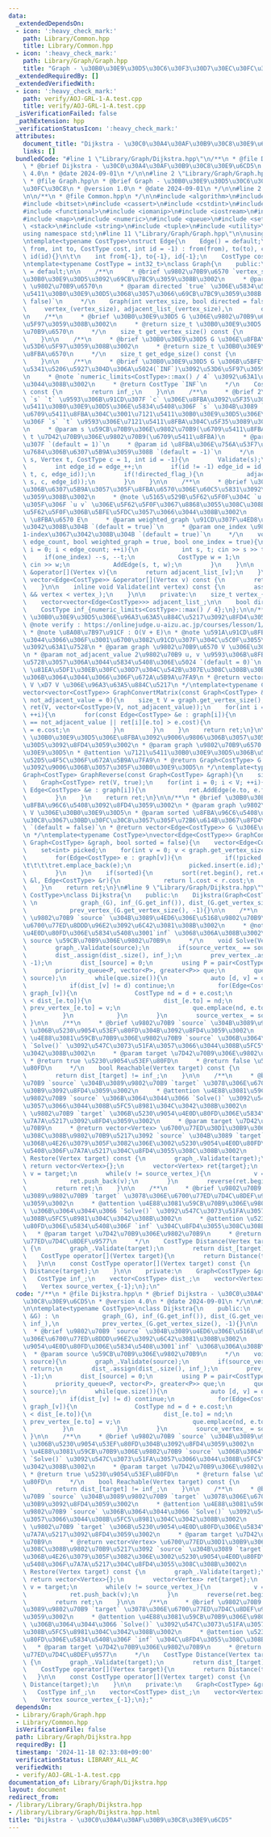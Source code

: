 ```yaml
---
data:
  _extendedDependsOn:
  - icon: ':heavy_check_mark:'
    path: Library/Common.hpp
    title: Library/Common.hpp
  - icon: ':heavy_check_mark:'
    path: Library/Graph/Graph.hpp
    title: "Graph - \u30B0\u30E9\u30D5\u30C6\u30F3\u30D7\u30EC\u30FC\u30C8"
  _extendedRequiredBy: []
  _extendedVerifiedWith:
  - icon: ':heavy_check_mark:'
    path: verify/AOJ-GRL-1-A.test.cpp
    title: verify/AOJ-GRL-1-A.test.cpp
  _isVerificationFailed: false
  _pathExtension: hpp
  _verificationStatusIcon: ':heavy_check_mark:'
  attributes:
    document_title: "Dijkstra - \u30C0\u30A4\u30AF\u30B9\u30C8\u30E9\u6CD5"
    links: []
  bundledCode: "#line 1 \"Library/Graph/Dijkstra.hpp\"\n/**\n * @file Dijkstra.hpp\n\
    \ * @brief Dijkstra - \u30C0\u30A4\u30AF\u30B9\u30C8\u30E9\u6CD5\n * @version\
    \ 4.0\n * @date 2024-09-01\n */\n\n#line 2 \"Library/Graph/Graph.hpp\"\n\n/**\n\
    \ * @file Graph.hpp\n * @brief Graph - \u30B0\u30E9\u30D5\u30C6\u30F3\u30D7\u30EC\
    \u30FC\u30C8\n * @version 1.0\n * @date 2024-09-01\n */\n\n#line 2 \"Library/Common.hpp\"\
    \n\n/**\n * @file Common.hpp\n */\n\n#include <algorithm>\n#include <array>\n\
    #include <bitset>\n#include <cassert>\n#include <cstdint>\n#include <deque>\n\
    #include <functional>\n#include <iomanip>\n#include <iostream>\n#include <limits>\n\
    #include <map>\n#include <numeric>\n#include <queue>\n#include <set>\n#include\
    \ <stack>\n#include <string>\n#include <tuple>\n#include <utility>\n#include <vector>\n\
    using namespace std;\n#line 11 \"Library/Graph/Graph.hpp\"\n\nusing Vertex = int;\n\
    \ntemplate<typename CostType>\nstruct Edge{\n    Edge() = default;\n    Edge(int\
    \ from, int to, CostType cost, int id = -1) : from(from), to(to), cost(cost),\
    \ id(id){}\n\t\n    int from{-1}, to{-1}, id{-1};\n    CostType cost{1};\n};\n\
    \ntemplate<typename CostType = int32_t>\nclass Graph{\n    public:\n    Graph()\
    \ = default;\n\n    /**\n     * @brief \u9802\u70B9\u6570 `vertex_size` \u306E\
    \u30B0\u30E9\u30D5\u3092\u69CB\u7BC9\u3059\u308B\u3002\n     * @param vertex_size\
    \ \u9802\u70B9\u6570\n     * @param directed `true` \u306E\u5834\u5408\u3001\u6709\
    \u5411\u30B0\u30E9\u30D5\u3068\u3057\u3066\u69CB\u7BC9\u3059\u308B `(default =\
    \ false)`\n     */\n    Graph(int vertex_size, bool directed = false) : \n   \
    \     vertex_(vertex_size), adjacent_list_(vertex_size),\n        directed_flag_(directed){}\n\
    \n    /**\n     * @brief \u30B0\u30E9\u30D5 G \u306E\u9802\u70B9\u6570\u3092\u53D6\
    \u5F97\u3059\u308B\u3002\n     * @return size_t \u30B0\u30E9\u30D5 G \u306E\u9802\
    \u70B9\u6570\n     */\n    size_t get_vertex_size() const {\n        return vertex_;\n\
    \    }\n\n    /**\n     * @brief \u30B0\u30E9\u30D5 G \u306E\u8FBA\u6570\u3092\
    \u53D6\u5F97\u3059\u308B\u3002\n     * @return size_t \u30B0\u30E9\u30D5 G \u306E\
    \u8FBA\u6570\n     */\n    size_t get_edge_size() const {\n        return edge_;\n\
    \    }\n\n    /**\n     * @brief \u30B0\u30E9\u30D5 G \u306B\u5BFE\u3059\u308B\
    \u5341\u5206\u5927\u304D\u306A\u5024(`INF`)\u3092\u53D6\u5F97\u3059\u308B\u3002\
    \n     * @note `numeric_limits<CostType>::max() / 4` \u3092\u63A1\u7528\u3057\u3066\
    \u3044\u308B\u3002\n     * @return CostType `INF`\n     */\n    CostType get_inf()\
    \ const {\n        return inf_;\n    }\n\n    /**\n     * @brief 2\u9802\u70B9\
    \ `s` `t` \u9593\u306B\u91CD\u307F `c` \u306E\u8FBA\u3092\u5F35\u308B\u3002\u6709\
    \u5411\u30B0\u30E9\u30D5\u306E\u5834\u5408\u306F `s` \u304B\u3089 `t` \u3078\u306E\
    \u6709\u5411\u8FBA\u304C\u3001\u7121\u5411\u30B0\u30E9\u30D5\u306E\u5834\u5408\
    \u306F `s` `t` \u9593\u306E\u7121\u5411\u8FBA\u304C\u5F35\u3089\u308C\u308B\u3002\
    \n     * @param s \u59CB\u70B9\u306E\u9802\u70B9(\u6709\u5411\u8FBA)\n     * @param\
    \ t \u7D42\u70B9\u306E\u9802\u70B9(\u6709\u5411\u8FBA)\n     * @param c \u91CD\
    \u307F `(default = 1)`\n     * @param id \u8FBA\u306E\u756A\u53F7\u3092\u660E\u793A\
    \u7684\u306B\u6307\u5B9A\u3059\u308B `(default = -1)`\n     */\n    void AddEdge(Vertex\
    \ s, Vertex t, CostType c = 1, int id = -1){\n        Validate(s);\n        Validate(t);\n\
    \        int edge_id = edge_++;\n        if(id != -1) edge_id = id;\n        adjacent_list_[s].push_back(Edge(s,\
    \ t, c, edge_id));\n        if(!directed_flag_){\n            adjacent_list_[t].push_back(Edge(t,\
    \ s, c, edge_id));\n        }\n    }\n\n    /**\n     * @brief \u30B0\u30E9\u30D5\
    \u306B\u6307\u5B9A\u3057\u305F\u8FBA\u6570\u306E\u60C5\u5831\u3092\u5165\u529B\
    \u3059\u308B\u3002\n     * @note \u5165\u529B\u5F62\u5F0F\u304C `u v w` \u307E\
    \u305F\u306F `u v` \u306E\u5F62\u5F0F\u3067\u8868\u3055\u308C\u308B\u5165\u529B\
    \u5F62\u5F0F\u306B\u5BFE\u5FDC\u3057\u3066\u3044\u308B\u3002\n     * @param edge_count\
    \ \u8FBA\u6570 E\n     * @param weighted_graph \u91CD\u307F\u4ED8\u304D\u8FBA\u3067\
    \u3042\u308B\u304B `(default = true)`\n     * @param one_index \u9802\u70B9\u304C\
    1-index\u3067\u3042\u308B\u304B `(default = true)`\n     */\n    void InputGraph(int\
    \ edge_count, bool weighted_graph = true, bool one_index = true){\n        for(int\
    \ i = 0; i < edge_count; ++i){\n            int s, t; cin >> s >> t;\n       \
    \     if(one_index) --s, --t;\n            CostType w = 1;\n            if(weighted_graph)\
    \ cin >> w;\n            AddEdge(s, t, w);\n        }\n    }\n\n    vector<Edge<CostType>>\
    \ &operator[](Vertex v){\n        return adjacent_list_[v];\n    }\n\n    const\
    \ vector<Edge<CostType>> &operator[](Vertex v) const {\n        return adjacent_list_[v];\n\
    \    }\n\n    inline void Validate(int vertex) const {\n        assert(0 <= vertex\
    \ && vertex < vertex_);\n    }\n\n    private:\n    size_t vertex_{0}, edge_{0};\n\
    \    vector<vector<Edge<CostType>>> adjacent_list_;\n\n    bool directed_flag_;\n\
    \    CostType inf_{numeric_limits<CostType>::max() / 4};\n};\n\n/**\n * @brief\
    \ \u30B0\u30E9\u30D5\u306E\u96A3\u63A5\u884C\u5217\u3092\u8FD4\u3059\u3002\n *\
    \ @note verify : https://onlinejudge.u-aizu.ac.jp/courses/lesson/1/ALDS1/11/ALDS1_11_A\n\
    \ * @note \u8A08\u7B97\u91CF : O(V + E)\n * @note \u591A\u91CD\u8FBA\u306B\u3064\
    \u3044\u3066\u306F\u3001\u6700\u3082\u91CD\u307F\u304C\u5C0F\u3055\u3044\u8FBA\
    \u3092\u63A1\u7528\n * @param graph \u9802\u70B9\u6570 V \u306E\u30B0\u30E9\u30D5\
    \n * @param not_adjacent_value 2\u9802\u70B9 u, v \u9593\u306B\u8FBA\u304C\u5B58\
    \u5728\u3057\u306A\u3044\u5834\u5408\u306E\u5024 `(default = 0)`\n * @attention\
    \ \u81EA\u5DF1\u30EB\u30FC\u30D7\u304C\u542B\u307E\u308C\u308B\u30B0\u30E9\u30D5\
    \u306B\u3064\u3044\u3066\u306F\u672A\u5B9A\u7FA9\n * @return vector<vector<CostType>>\
    \ V \xD7 V \u306E\u96A3\u63A5\u884C\u5217\n */\ntemplate<typename CostType>\n\
    vector<vector<CostType>> GraphConvertMatrix(const Graph<CostType> &graph, CostType\
    \ not_adjacent_value = 0){\n    size_t V = graph.get_vertex_size();\n    vector<vector<CostType>>\
    \ ret(V, vector<CostType>(V, not_adjacent_value));\n    for(int i = 0; i < V;\
    \ ++i){\n        for(const Edge<CostType> &e : graph[i]){\n            if(ret[i][e.to]\
    \ == not_adjacent_value || ret[i][e.to] > e.cost){\n                ret[i][e.to]\
    \ = e.cost;\n            }\n        }\n    }\n    return ret;\n}\n\n/**\n * @brief\
    \ \u30B0\u30E9\u30D5\u306E\u8FBA\u3092\u9006\u9806\u306B\u3057\u305F\u30B0\u30E9\
    \u30D5\u3092\u8FD4\u3059\u3002\n * @param graph \u9802\u70B9\u6570 V \u306E\u30B0\
    \u30E9\u30D5\n * @attention \u7121\u5411\u30B0\u30E9\u30D5\u306B\u5BFE\u3059\u308B\
    \u52D5\u4F5C\u306F\u672A\u5B9A\u7FA9\n * @return Graph<CostType> G \u306E\u8FBA\
    \u3092\u9006\u306B\u3057\u305F\u30B0\u30E9\u30D5\n */\ntemplate<typename CostType>\n\
    Graph<CostType> GraphReverse(const Graph<CostType> &graph){\n    size_t V = graph.get_vertex_size();\n\
    \    Graph<CostType> ret(V, true);\n    for(int i = 0; i < V; ++i){\n        for(const\
    \ Edge<CostType> &e : graph[i]){\n            ret.AddEdge(e.to, e.from, e.cost);\n\
    \        }\n    }\n    return ret;\n}\n\n/**\n * @brief \u30B0\u30E9\u30D5\u306E\
    \u8FBA\u96C6\u5408\u3092\u8FD4\u3059\u3002\n * @param graph \u9802\u70B9\u6570\
    \ V \u306E\u30B0\u30E9\u30D5\n * @param sorted \u8FBA\u96C6\u5408\u3092\u30B3\u30B9\
    \u30C8\u3067\u30BD\u30FC\u30C8\u3057\u305F\u72B6\u614B\u3067\u8FD4\u3059\u304B\
    \ `(default = false)`\n * @return vector<Edge<CostType>> G \u306E\u8FBA\u96C6\u5408\
    \n */\ntemplate<typename CostType>\nvector<Edge<CostType>> GraphConvertEdgeSet(const\
    \ Graph<CostType> &graph, bool sorted = false){\n    vector<Edge<CostType>> ret;\n\
    \    set<int> picked;\n    for(int v = 0; v < graph.get_vertex_size(); ++v){\n\
    \        for(Edge<CostType> e : graph[v]){\n            if(!picked.contains(e.id)){\n\
    \t\t\t\tret.emplace_back(e);\n                picked.insert(e.id);\n\t\t\t}\n\
    \        }\n    }\n    if(sorted){\n        sort(ret.begin(), ret.end(), [&](Edge<CostType>\
    \ &l, Edge<CostType> &r){\n            return l.cost < r.cost;\n        });\n\
    \    }\n    return ret;\n}\n#line 9 \"Library/Graph/Dijkstra.hpp\"\n\ntemplate<typename\
    \ CostType>\nclass Dijkstra{\n    public:\n    Dijkstra(Graph<CostType> &G) :\
    \ \n            graph_(G), inf_(G.get_inf()), dist_(G.get_vertex_size(), inf_),\n\
    \            prev_vertex_(G.get_vertex_size(), -1){}\n\n    /**\n     * @brief\
    \ \u9802\u70B9 `source` \u304B\u3089\u4ED6\u306E\u5168\u9802\u70B9\u3078\u306E\
    \u6700\u77ED\u8DDD\u96E2\u3092\u6C42\u3081\u308B\u3002\n     * @note \u5230\u9054\
    \u4E0D\u80FD\u306E\u5834\u5408\u3001`inf` \u3068\u306A\u308B\u3002\n     * @param\
    \ source \u59CB\u70B9\u306E\u9802\u70B9\n     */\n    void Solve(Vertex source){\n\
    \        graph_.Validate(source);\n        if(source_vertex_ == source) return;\n\
    \        dist_.assign(dist_.size(), inf_);\n        prev_vertex_.assign(prev_vertex_.size(),\
    \ -1);\n        dist_[source] = 0;\n        using P = pair<CostType, Vertex>;\n\
    \        priority_queue<P, vector<P>, greater<P>> que;\n        que.emplace(0,\
    \ source);\n        while(que.size()){\n            auto [d, v] = que.top(); que.pop();\n\
    \            if(dist_[v] != d) continue;\n            for(Edge<CostType> &e :\
    \ graph_[v]){\n                CostType nd = d + e.cost;\n                if(nd\
    \ < dist_[e.to]){\n                    dist_[e.to] = nd;\n                   \
    \ prev_vertex_[e.to] = v;\n                    que.emplace(nd, e.to);\n      \
    \          }\n            }\n        }\n        source_vertex_ = source;\n   \
    \ }\n\n    /**\n     * @brief \u9802\u70B9 `source` \u304B\u3089\u9802\u70B9 `target`\
    \ \u306B\u5230\u9054\u53EF\u80FD\u304B\u3092\u8FD4\u3059\u3002\n     * @attention\
    \ \u4E88\u3081\u59CB\u70B9\u306E\u9802\u70B9 `source` \u306B\u3064\u3044\u3066\
    \ `Solve()` \u3092\u547C\u3073\u51FA\u3057\u3066\u3044\u308B\u5FC5\u8981\u304C\
    \u3042\u308B\u3002\n     * @param target \u7D42\u70B9\u306E\u9802\u70B9\n    \
    \ * @return true \u5230\u9054\u53EF\u80FD\n     * @return false \u5230\u9054\u4E0D\
    \u80FD\n     */\n    bool Reachable(Vertex target) const {\n        graph_.Validate(target);\n\
    \        return dist_[target] != inf_;\n    }\n\n    /**\n     * @brief \u9802\
    \u70B9 `source` \u304B\u3089\u9802\u70B9 `target` \u3078\u306E\u6700\u77ED\u30D1\
    \u30B9\u3092\u8FD4\u3059\u3002\n     * @attention \u4E88\u3081\u59CB\u70B9\u306E\
    \u9802\u70B9 `source` \u306B\u3064\u3044\u3066 `Solve()` \u3092\u547C\u3073\u51FA\
    \u3057\u3066\u3044\u308B\u5FC5\u8981\u304C\u3042\u308B\u3002\n     * @attention\
    \ \u9802\u70B9 `target` \u306B\u5230\u9054\u4E0D\u80FD\u306E\u5834\u5408\u3001\
    \u7A7A\u5217\u3092\u8FD4\u3059\u3002\n     * @param target \u7D42\u70B9\u306E\u9802\
    \u70B9\n     * @return vector<Vertex> \u6700\u77ED\u30D1\u30B9\u306B\u542B\u307E\
    \u308C\u308B\u9802\u70B9\u5217\u3092 `source` \u304B\u3089 `target` \u306E\u9806\
    \u306B\u4E26\u3079\u305F\u3082\u306E\u3002\u5230\u9054\u4E0D\u80FD\u306E\u5834\
    \u5408\u306F\u7A7A\u5217\u304C\u8FD4\u3055\u308C\u308B\u3002\n     */\n    vector<Vertex>\
    \ Restore(Vertex target) const {\n        graph_.Validate(target);\n        if(!Reachable(target))\
    \ return vector<Vertex>{};\n        vector<Vertex> ret{target};\n        Vertex\
    \ v = target;\n        while(v != source_vertex_){\n            v = prev_vertex_[v];\n\
    \            ret.push_back(v);\n        }\n        reverse(ret.begin(), ret.end());\n\
    \        return ret;\n    }\n\n    /**\n     * @brief \u9802\u70B9 `source` \u304B\
    \u3089\u9802\u70B9 `target` \u3078\u306E\u6700\u77ED\u7D4C\u8DEF\u9577\u3092\u8FD4\
    \u3059\u3002\n     * @attention \u4E88\u3081\u59CB\u70B9\u306E\u9802\u70B9 `source`\
    \ \u306B\u3064\u3044\u3066 `Solve()` \u3092\u547C\u3073\u51FA\u3057\u3066\u3044\
    \u308B\u5FC5\u8981\u304C\u3042\u308B\u3002\n     * @attention \u5230\u9054\u4E0D\
    \u80FD\u306E\u5834\u5408\u306F `inf` \u304C\u8FD4\u3055\u308C\u308B\u3002\n  \
    \   * @param target \u7D42\u70B9\u306E\u9802\u70B9\n     * @return CostType \u6700\
    \u77ED\u7D4C\u8DEF\u9577\n     */\n    CostType Distance(Vertex target) const\
    \ {\n        graph_.Validate(target);\n        return dist_[target];\n    }\n\n\
    \    CostType operator[](Vertex target){\n        return Distance(target);\n \
    \   }\n\n    const CostType operator[](Vertex target) const {\n        return\
    \ Distance(target);\n    }\n\n    private:\n    Graph<CostType> &graph_;\n\n \
    \   CostType inf_;\n    vector<CostType> dist_;\n    vector<Vertex> prev_vertex_;\n\
    \    Vertex source_vertex_{-1};\n};\n"
  code: "/**\n * @file Dijkstra.hpp\n * @brief Dijkstra - \u30C0\u30A4\u30AF\u30B9\
    \u30C8\u30E9\u6CD5\n * @version 4.0\n * @date 2024-09-01\n */\n\n#include \"Graph.hpp\"\
    \n\ntemplate<typename CostType>\nclass Dijkstra{\n    public:\n    Dijkstra(Graph<CostType>\
    \ &G) : \n            graph_(G), inf_(G.get_inf()), dist_(G.get_vertex_size(),\
    \ inf_),\n            prev_vertex_(G.get_vertex_size(), -1){}\n\n    /**\n   \
    \  * @brief \u9802\u70B9 `source` \u304B\u3089\u4ED6\u306E\u5168\u9802\u70B9\u3078\
    \u306E\u6700\u77ED\u8DDD\u96E2\u3092\u6C42\u3081\u308B\u3002\n     * @note \u5230\
    \u9054\u4E0D\u80FD\u306E\u5834\u5408\u3001`inf` \u3068\u306A\u308B\u3002\n   \
    \  * @param source \u59CB\u70B9\u306E\u9802\u70B9\n     */\n    void Solve(Vertex\
    \ source){\n        graph_.Validate(source);\n        if(source_vertex_ == source)\
    \ return;\n        dist_.assign(dist_.size(), inf_);\n        prev_vertex_.assign(prev_vertex_.size(),\
    \ -1);\n        dist_[source] = 0;\n        using P = pair<CostType, Vertex>;\n\
    \        priority_queue<P, vector<P>, greater<P>> que;\n        que.emplace(0,\
    \ source);\n        while(que.size()){\n            auto [d, v] = que.top(); que.pop();\n\
    \            if(dist_[v] != d) continue;\n            for(Edge<CostType> &e :\
    \ graph_[v]){\n                CostType nd = d + e.cost;\n                if(nd\
    \ < dist_[e.to]){\n                    dist_[e.to] = nd;\n                   \
    \ prev_vertex_[e.to] = v;\n                    que.emplace(nd, e.to);\n      \
    \          }\n            }\n        }\n        source_vertex_ = source;\n   \
    \ }\n\n    /**\n     * @brief \u9802\u70B9 `source` \u304B\u3089\u9802\u70B9 `target`\
    \ \u306B\u5230\u9054\u53EF\u80FD\u304B\u3092\u8FD4\u3059\u3002\n     * @attention\
    \ \u4E88\u3081\u59CB\u70B9\u306E\u9802\u70B9 `source` \u306B\u3064\u3044\u3066\
    \ `Solve()` \u3092\u547C\u3073\u51FA\u3057\u3066\u3044\u308B\u5FC5\u8981\u304C\
    \u3042\u308B\u3002\n     * @param target \u7D42\u70B9\u306E\u9802\u70B9\n    \
    \ * @return true \u5230\u9054\u53EF\u80FD\n     * @return false \u5230\u9054\u4E0D\
    \u80FD\n     */\n    bool Reachable(Vertex target) const {\n        graph_.Validate(target);\n\
    \        return dist_[target] != inf_;\n    }\n\n    /**\n     * @brief \u9802\
    \u70B9 `source` \u304B\u3089\u9802\u70B9 `target` \u3078\u306E\u6700\u77ED\u30D1\
    \u30B9\u3092\u8FD4\u3059\u3002\n     * @attention \u4E88\u3081\u59CB\u70B9\u306E\
    \u9802\u70B9 `source` \u306B\u3064\u3044\u3066 `Solve()` \u3092\u547C\u3073\u51FA\
    \u3057\u3066\u3044\u308B\u5FC5\u8981\u304C\u3042\u308B\u3002\n     * @attention\
    \ \u9802\u70B9 `target` \u306B\u5230\u9054\u4E0D\u80FD\u306E\u5834\u5408\u3001\
    \u7A7A\u5217\u3092\u8FD4\u3059\u3002\n     * @param target \u7D42\u70B9\u306E\u9802\
    \u70B9\n     * @return vector<Vertex> \u6700\u77ED\u30D1\u30B9\u306B\u542B\u307E\
    \u308C\u308B\u9802\u70B9\u5217\u3092 `source` \u304B\u3089 `target` \u306E\u9806\
    \u306B\u4E26\u3079\u305F\u3082\u306E\u3002\u5230\u9054\u4E0D\u80FD\u306E\u5834\
    \u5408\u306F\u7A7A\u5217\u304C\u8FD4\u3055\u308C\u308B\u3002\n     */\n    vector<Vertex>\
    \ Restore(Vertex target) const {\n        graph_.Validate(target);\n        if(!Reachable(target))\
    \ return vector<Vertex>{};\n        vector<Vertex> ret{target};\n        Vertex\
    \ v = target;\n        while(v != source_vertex_){\n            v = prev_vertex_[v];\n\
    \            ret.push_back(v);\n        }\n        reverse(ret.begin(), ret.end());\n\
    \        return ret;\n    }\n\n    /**\n     * @brief \u9802\u70B9 `source` \u304B\
    \u3089\u9802\u70B9 `target` \u3078\u306E\u6700\u77ED\u7D4C\u8DEF\u9577\u3092\u8FD4\
    \u3059\u3002\n     * @attention \u4E88\u3081\u59CB\u70B9\u306E\u9802\u70B9 `source`\
    \ \u306B\u3064\u3044\u3066 `Solve()` \u3092\u547C\u3073\u51FA\u3057\u3066\u3044\
    \u308B\u5FC5\u8981\u304C\u3042\u308B\u3002\n     * @attention \u5230\u9054\u4E0D\
    \u80FD\u306E\u5834\u5408\u306F `inf` \u304C\u8FD4\u3055\u308C\u308B\u3002\n  \
    \   * @param target \u7D42\u70B9\u306E\u9802\u70B9\n     * @return CostType \u6700\
    \u77ED\u7D4C\u8DEF\u9577\n     */\n    CostType Distance(Vertex target) const\
    \ {\n        graph_.Validate(target);\n        return dist_[target];\n    }\n\n\
    \    CostType operator[](Vertex target){\n        return Distance(target);\n \
    \   }\n\n    const CostType operator[](Vertex target) const {\n        return\
    \ Distance(target);\n    }\n\n    private:\n    Graph<CostType> &graph_;\n\n \
    \   CostType inf_;\n    vector<CostType> dist_;\n    vector<Vertex> prev_vertex_;\n\
    \    Vertex source_vertex_{-1};\n};"
  dependsOn:
  - Library/Graph/Graph.hpp
  - Library/Common.hpp
  isVerificationFile: false
  path: Library/Graph/Dijkstra.hpp
  requiredBy: []
  timestamp: '2024-11-18 02:33:08+09:00'
  verificationStatus: LIBRARY_ALL_AC
  verifiedWith:
  - verify/AOJ-GRL-1-A.test.cpp
documentation_of: Library/Graph/Dijkstra.hpp
layout: document
redirect_from:
- /library/Library/Graph/Dijkstra.hpp
- /library/Library/Graph/Dijkstra.hpp.html
title: "Dijkstra - \u30C0\u30A4\u30AF\u30B9\u30C8\u30E9\u6CD5"
---
```

